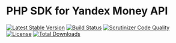 PHP SDK for Yandex Money API
============================
[![Latest Stable Version](https://poser.pugx.org/lavrenov/yandex-money-api/v/stable)](https://packagist.org/packages/lavrenov/yandex-money-api)
[![Build Status](https://travis-ci.com/lavrenov/yandex-money-api.svg?branch=master)](https://travis-ci.com/lavrenov/yandex-money-api)
[![Scrutinizer Code Quality](https://scrutinizer-ci.com/g/lavrenov/yandex-money-api/badges/quality-score.png?b=master)](https://scrutinizer-ci.com/g/lavrenov/yandex-money-api/?branch=master)
[![License](https://poser.pugx.org/lavrenov/yandex-money-api/license)](https://packagist.org/packages/lavrenov/yandex-money-api)
[![Total Downloads](https://poser.pugx.org/lavrenov/yandex-money-api/downloads)](https://packagist.org/packages/lavrenov/yandex-money-api)
